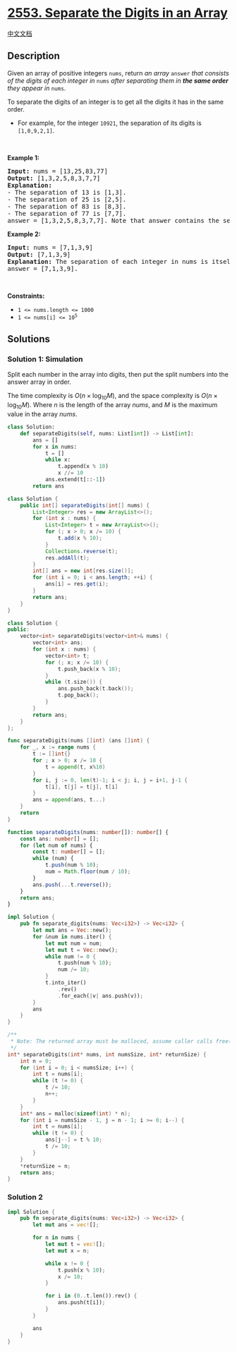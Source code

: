 # [2553. Separate the Digits in an Array](https://leetcode.com/problems/separate-the-digits-in-an-array)

[中文文档](/solution/2500-2599/2553.Separate%20the%20Digits%20in%20an%20Array/README.md)

## Description

<p>Given an array of positive integers <code>nums</code>, return <em>an array </em><code>answer</code><em> that consists of the digits of each integer in </em><code>nums</code><em> after separating them in <strong>the same order</strong> they appear in </em><code>nums</code>.</p>

<p>To separate the digits of an integer is to get all the digits it has in the same order.</p>

<ul>
	<li>For example, for the integer <code>10921</code>, the separation of its digits is <code>[1,0,9,2,1]</code>.</li>
</ul>

<p>&nbsp;</p>
<p><strong class="example">Example 1:</strong></p>

<pre>
<strong>Input:</strong> nums = [13,25,83,77]
<strong>Output:</strong> [1,3,2,5,8,3,7,7]
<strong>Explanation:</strong> 
- The separation of 13 is [1,3].
- The separation of 25 is [2,5].
- The separation of 83 is [8,3].
- The separation of 77 is [7,7].
answer = [1,3,2,5,8,3,7,7]. Note that answer contains the separations in the same order.
</pre>

<p><strong class="example">Example 2:</strong></p>

<pre>
<strong>Input:</strong> nums = [7,1,3,9]
<strong>Output:</strong> [7,1,3,9]
<strong>Explanation:</strong> The separation of each integer in nums is itself.
answer = [7,1,3,9].
</pre>

<p>&nbsp;</p>
<p><strong>Constraints:</strong></p>

<ul>
	<li><code>1 &lt;= nums.length &lt;= 1000</code></li>
	<li><code>1 &lt;= nums[i] &lt;= 10<sup>5</sup></code></li>
</ul>

## Solutions

### Solution 1: Simulation

Split each number in the array into digits, then put the split numbers into the answer array in order.

The time complexity is $O(n \times \log_{10} M)$, and the space complexity is $O(n \times \log_{10} M)$. Where $n$ is the length of the array $nums$, and $M$ is the maximum value in the array $nums$.

<!-- tabs:start -->

```python
class Solution:
    def separateDigits(self, nums: List[int]) -> List[int]:
        ans = []
        for x in nums:
            t = []
            while x:
                t.append(x % 10)
                x //= 10
            ans.extend(t[::-1])
        return ans
```

```java
class Solution {
    public int[] separateDigits(int[] nums) {
        List<Integer> res = new ArrayList<>();
        for (int x : nums) {
            List<Integer> t = new ArrayList<>();
            for (; x > 0; x /= 10) {
                t.add(x % 10);
            }
            Collections.reverse(t);
            res.addAll(t);
        }
        int[] ans = new int[res.size()];
        for (int i = 0; i < ans.length; ++i) {
            ans[i] = res.get(i);
        }
        return ans;
    }
}
```

```cpp
class Solution {
public:
    vector<int> separateDigits(vector<int>& nums) {
        vector<int> ans;
        for (int x : nums) {
            vector<int> t;
            for (; x; x /= 10) {
                t.push_back(x % 10);
            }
            while (t.size()) {
                ans.push_back(t.back());
                t.pop_back();
            }
        }
        return ans;
    }
};
```

```go
func separateDigits(nums []int) (ans []int) {
	for _, x := range nums {
		t := []int{}
		for ; x > 0; x /= 10 {
			t = append(t, x%10)
		}
		for i, j := 0, len(t)-1; i < j; i, j = i+1, j-1 {
			t[i], t[j] = t[j], t[i]
		}
		ans = append(ans, t...)
	}
	return
}
```

```ts
function separateDigits(nums: number[]): number[] {
    const ans: number[] = [];
    for (let num of nums) {
        const t: number[] = [];
        while (num) {
            t.push(num % 10);
            num = Math.floor(num / 10);
        }
        ans.push(...t.reverse());
    }
    return ans;
}
```

```rust
impl Solution {
    pub fn separate_digits(nums: Vec<i32>) -> Vec<i32> {
        let mut ans = Vec::new();
        for &num in nums.iter() {
            let mut num = num;
            let mut t = Vec::new();
            while num != 0 {
                t.push(num % 10);
                num /= 10;
            }
            t.into_iter()
                .rev()
                .for_each(|v| ans.push(v));
        }
        ans
    }
}
```

```c
/**
 * Note: The returned array must be malloced, assume caller calls free().
 */
int* separateDigits(int* nums, int numsSize, int* returnSize) {
    int n = 0;
    for (int i = 0; i < numsSize; i++) {
        int t = nums[i];
        while (t != 0) {
            t /= 10;
            n++;
        }
    }
    int* ans = malloc(sizeof(int) * n);
    for (int i = numsSize - 1, j = n - 1; i >= 0; i--) {
        int t = nums[i];
        while (t != 0) {
            ans[j--] = t % 10;
            t /= 10;
        }
    }
    *returnSize = n;
    return ans;
}
```

<!-- tabs:end -->

### Solution 2

<!-- tabs:start -->

```rust
impl Solution {
    pub fn separate_digits(nums: Vec<i32>) -> Vec<i32> {
        let mut ans = vec![];

        for n in nums {
            let mut t = vec![];
            let mut x = n;

            while x != 0 {
                t.push(x % 10);
                x /= 10;
            }

            for i in (0..t.len()).rev() {
                ans.push(t[i]);
            }
        }

        ans
    }
}
```

<!-- tabs:end -->

<!-- end -->
